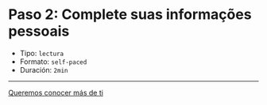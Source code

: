# Paso 2: Complete suas informações pessoais

* Tipo: `lectura`
* Formato: `self-paced`
* Duración: `2min`

***

[Queremos conocer más de ti](https://laboratoria.typeform.com/to/wn5ZW6)
